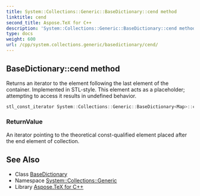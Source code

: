 ```yaml
---
title: System::Collections::Generic::BaseDictionary::cend method
linktitle: cend
second_title: Aspose.TeX for C++
description: 'System::Collections::Generic::BaseDictionary::cend method. Returns an iterator to the element following the last element of the container. Implemented in STL-style. This element acts as a placeholder; attempting to access it results in undefined behavior in C++.'
type: docs
weight: 600
url: /cpp/system.collections.generic/basedictionary/cend/
---
```

## BaseDictionary::cend method


Returns an iterator to the element following the last element of the container. Implemented in STL-style. This element acts as a placeholder; attempting to access it results in undefined behavior.

```cpp
stl_const_iterator System::Collections::Generic::BaseDictionary<Map>::cend() const noexcept
```


### ReturnValue

An iterator pointing to the theoretical const-qualified element placed after the end element of collection.

## See Also

* Class [BaseDictionary](../)
* Namespace [System::Collections::Generic](../../)
* Library [Aspose.TeX for C++](../../../)
